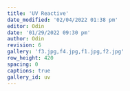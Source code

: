 ```yaml
---
title: 'UV Reactive'
date_modified: '02/04/2022 01:38 pm'
editor: Odin
date: '01/29/2022 09:30 pm'
author: Odin
revision: 6
gallery: 'f3.jpg,f4.jpg,f1.jpg,f2.jpg'
row_height: 420
spacing: 0
captions: true
gallery_id: uv
---
```


